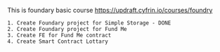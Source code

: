 This is foundary basic course https://updraft.cyfrin.io/courses/foundry

	1. Create Foundary project for Simple Storage - DONE
    2. Create Foundary project for Fund Me
    3. Create FE for Fund Me contract
    4. Create Smart Contract Lottary
